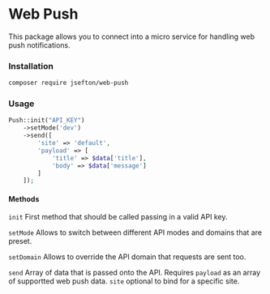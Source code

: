 # Web Push

This package allows you to connect into a micro service for handling web push notifications.


### Installation

```bash
composer require jsefton/web-push
```


### Usage

```php
Push::init("API_KEY")
    ->setMode('dev')
    ->send([
        'site' => 'default',
        'payload' => [
            'title' => $data['title'],
            'body' => $data['message']
        ]
    ]);
```

#### Methods

`init`
First method that should be called passing in a valid API key.

`setMode`
Allows to switch between different API modes and domains that are preset.

`setDomain`
Allows to override the API domain that requests are sent too.

`send`
Array of data that is passed onto the API. Requires `payload` as an array of supportted web push data. `site` optional to bind for a specific site.
